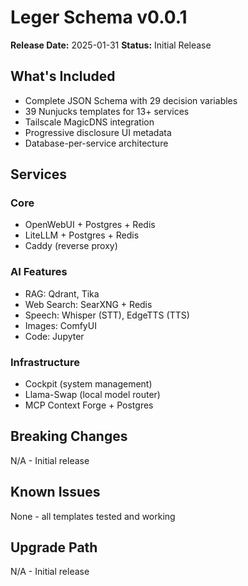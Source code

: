 # Leger Schema v0.0.1

**Release Date:** 2025-01-31
**Status:** Initial Release

## What's Included

- Complete JSON Schema with 29 decision variables
- 39 Nunjucks templates for 13+ services
- Tailscale MagicDNS integration
- Progressive disclosure UI metadata
- Database-per-service architecture

## Services

### Core
- OpenWebUI + Postgres + Redis
- LiteLLM + Postgres + Redis
- Caddy (reverse proxy)

### AI Features
- RAG: Qdrant, Tika
- Web Search: SearXNG + Redis
- Speech: Whisper (STT), EdgeTTS (TTS)
- Images: ComfyUI
- Code: Jupyter

### Infrastructure
- Cockpit (system management)
- Llama-Swap (local model router)
- MCP Context Forge + Postgres

## Breaking Changes

N/A - Initial release

## Known Issues

None - all templates tested and working

## Upgrade Path

N/A - Initial release
